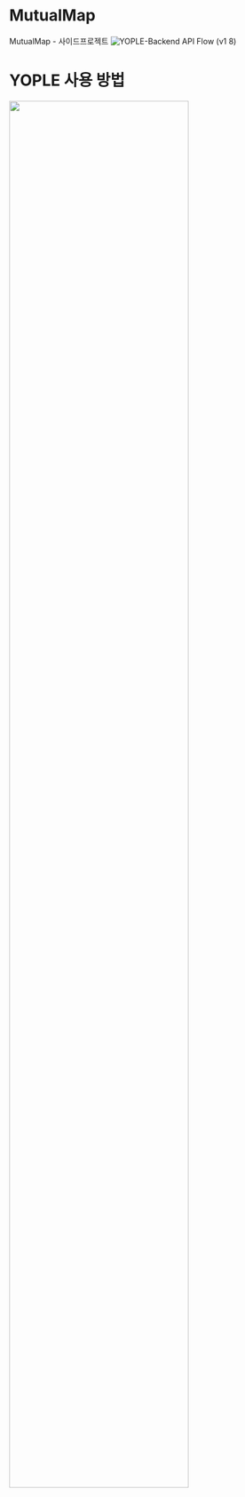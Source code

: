 # MutualMap
MutualMap - 사이드프로젝트
![YOPLE-Backend API Flow (v1 8)](https://user-images.githubusercontent.com/46863381/166635329-170c1003-0707-4e9d-8339-4a67791217ff.png)






# YOPLE 사용 방법
<img width="80%" src="https://drive.google.com/file/d/1sQ15tWJNftf9jAqP4dor0stXbJdJ8Rls/view?usp=sharing"/>

